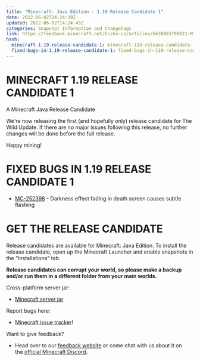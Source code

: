 ```yaml
---
title: "Minecraft: Java Edition - 1.19 Release Candidate 1"
date: 2022-06-02T14:24:39Z
updated: 2022-06-02T14:24:43Z
categories: Snapshot Information and Changelogs
link: https://feedback.minecraft.net/hc/en-us/articles/6630883799821-Minecraft-Java-Edition-1-19-Release-Candidate-1
hash:
  minecraft-1.19-release-candidate-1: minecraft-119-release-candidate-1
  fixed-bugs-in-1.19-release-candidate-1: fixed-bugs-in-119-release-candidate-1
---
```


<div>

<div class="container">

<div class="row justify-content-center text-center">

<div class="col-12 col-md-8 col-lg-6">

# MINECRAFT 1.19 RELEASE CANDIDATE 1

A Minecraft Java Release Candidate

</div>

</div>

</div>

</div>

<div class="aem-Grid aem-Grid--12 aem-Grid--default--12">

<div class="text parbase aem-GridColumn aem-GridColumn--default--12">

<div class="container article-paragraph text-generic">

<div class="row justify-content-center">

<div class="col-md-8 col-lg-6">

<div class="end-with-block">

We're now releasing the first (and hopefully only) release candidate for The Wild Update. If there are no major issues following this release, no further changes will be done before the full release. 

Happy mining!

# FIXED BUGS IN 1.19 RELEASE CANDIDATE 1

- [MC-252398](https://bugs.mojang.com/browse/MC-252398) - Darkness effect fading in death screen causes subtle flashing

# GET THE RELEASE CANDIDATE

Release candidates are available for Minecraft: Java Edition. To install the release candidate, open up the Minecraft Launcher and enable snapshots in the "Installations" tab.

**Release candidates can corrupt your world, so please make a backup and/or run them in a different folder from your main worlds.**

Cross-platform server jar:

- [Minecraft server jar](https://launcher.mojang.com/v1/objects/76ebdba03954e5a2185fb7a1d3a25096eb6bd195/server.jar)

Report bugs here:

- [Minecraft issue tracker](https://aka.ms/snapshotbugs?ref=blog)!

Want to give feedback?

- Head over to our [feedback website](https://aka.ms/snapshotfeedback) or come chat with us about it on the [official Minecraft Discord](https://discordapp.com/invite/minecraft).

</div>

</div>

</div>

</div>

</div>

</div>
